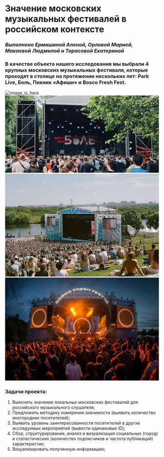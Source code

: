 # Значение московских музыкальных фестивалей в российском контексте

### *Выполнено Ермишиной Аленой, Орловой Марией, Макаевой Людмилой и Тарасовой Екатериной*

### В качестве объекта нашего исследования мы выбрали 4 крупных московских музыкальных фестиваля, которые проходят в столице на протяжении нескольких лет: Park Live, Боль, Пикник «Афиши» и Bosco Fresh Fest. 

![image_is_here](ПаркЛайв.jpg) ![image_is_here](Боль.jpg) ![image_is_here](Пикник.jpg) ![image_is_here](Боско.jpg) 

### **Задачи проекта:**

1. Выяснить значение локальных московских фестивалей для российского музыкального слушателя; 
2. Предложить методику измерения значимости (выявить количество иногородних посетителей);
3. Выявить уровень заинтересованности посетителей в других исследуемых мероприятий (вывести одинаковые ID); 
4. Сбор, структурирование, анализ и визуализация социальных (город) и статистических (количество подписчиков и частота публикаций) характеристик;
5. Визуализировать полученную информацию;


